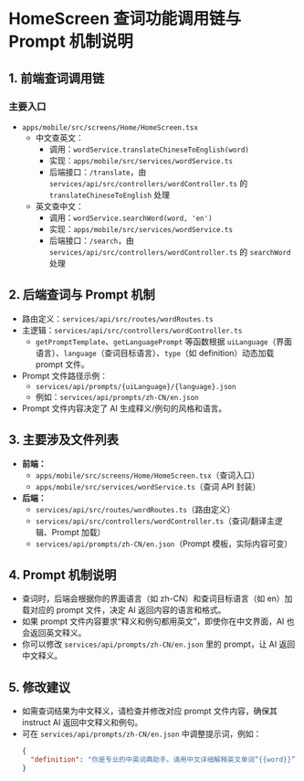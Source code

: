 # HomeScreen 查词功能调用链与 Prompt 机制说明

## 1. 前端查词调用链

### 主要入口
- `apps/mobile/src/screens/Home/HomeScreen.tsx`
  - 中文查英文：
    - 调用：`wordService.translateChineseToEnglish(word)`
    - 实现：`apps/mobile/src/services/wordService.ts`
    - 后端接口：`/translate`，由 `services/api/src/controllers/wordController.ts` 的 `translateChineseToEnglish` 处理
  - 英文查中文：
    - 调用：`wordService.searchWord(word, 'en')`
    - 实现：`apps/mobile/src/services/wordService.ts`
    - 后端接口：`/search`，由 `services/api/src/controllers/wordController.ts` 的 `searchWord` 处理

## 2. 后端查词与 Prompt 机制

- 路由定义：`services/api/src/routes/wordRoutes.ts`
- 主逻辑：`services/api/src/controllers/wordController.ts`
  - `getPromptTemplate`、`getLanguagePrompt` 等函数根据 `uiLanguage`（界面语言）、`language`（查词目标语言）、`type`（如 definition）动态加载 prompt 文件。
- Prompt 文件路径示例：
  - `services/api/prompts/{uiLanguage}/{language}.json`
  - 例如：`services/api/prompts/zh-CN/en.json`
- Prompt 文件内容决定了 AI 生成释义/例句的风格和语言。

## 3. 主要涉及文件列表

- **前端：**
  - `apps/mobile/src/screens/Home/HomeScreen.tsx`（查词入口）
  - `apps/mobile/src/services/wordService.ts`（查词 API 封装）
- **后端：**
  - `services/api/src/routes/wordRoutes.ts`（路由定义）
  - `services/api/src/controllers/wordController.ts`（查词/翻译主逻辑、Prompt 加载）
  - `services/api/prompts/zh-CN/en.json`（Prompt 模板，实际内容可变）

## 4. Prompt 机制说明

- 查词时，后端会根据你的界面语言（如 zh-CN）和查词目标语言（如 en）加载对应的 prompt 文件，决定 AI 返回内容的语言和格式。
- 如果 prompt 文件内容要求“释义和例句都用英文”，即使你在中文界面，AI 也会返回英文释义。
- 你可以修改 `services/api/prompts/zh-CN/en.json` 里的 prompt，让 AI 返回中文释义。

## 5. 修改建议

- 如需查词结果为中文释义，请检查并修改对应 prompt 文件内容，确保其 instruct AI 返回中文释义和例句。
- 可在 `services/api/prompts/zh-CN/en.json` 中调整提示词，例如：
  ```json
  {
    "definition": "你是专业的中英词典助手。请用中文详细解释英文单词“{{word}}”，并给出中文例句。"
  }
  ``` 